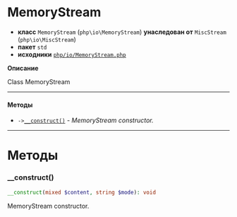 # MemoryStream

- **класс** `MemoryStream` (`php\io\MemoryStream`) **унаследован от** `MiscStream` (`php\io\MiscStream`)
- **пакет** `std`
- **исходники** [`php/io/MemoryStream.php`](./src/main/resources/JPHP-INF/sdk/php/io/MemoryStream.php)

**Описание**

Class MemoryStream

---

#### Методы

- `->`[`__construct()`](#method-__construct) - _MemoryStream constructor._

---
# Методы

<a name="method-__construct"></a>

### __construct()
```php
__construct(mixed $content, string $mode): void
```
MemoryStream constructor.